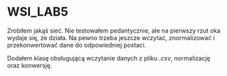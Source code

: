 # WSI_LAB5

Zrobiłem jakąś sieć. Nie testowałem pedantycznie, ale na pierwszy rzut oka wydaje się, że działa. Na pewno trzeba jeszcze wczytać, znormalizować i przekonwertować dane do odpowiedniej postaci.

Dodałem klasę obsługującą wczytanie danych z pliku _.csv_, normalizację oraz konwersję.

